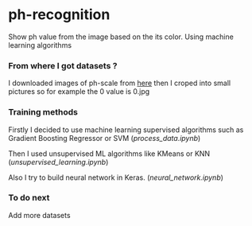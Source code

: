 # ph-recognition

Show ph value from the image based on the its color. Using machine learning algorithms

### From where I got datasets ?

I downloaded images of ph-scale from [here](https://www.shutterstock.com/search/ph+scale) then I croped into small pictures so for example the 0 value is 0.jpg


### Training methods

Firstly I decided to use machine learning supervised algorithms such as Gradient Boosting Regressor or SVM (*process_data.ipynb*)

Then I used unsupervised ML algorithms like KMeans or KNN (*unsupervised_learning.ipynb*)

Also I try to build neural network in Keras. (*neural_network.ipynb*)


### To do next

Add more datasets

